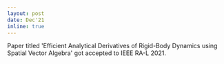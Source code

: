 ```yaml
---
layout: post
date: Dec'21
inline: true
---
```


Paper titled 'Efficient Analytical Derivatives of Rigid-Body Dynamics using Spatial Vector Algebra' got accepted to IEEE RA-L 2021.